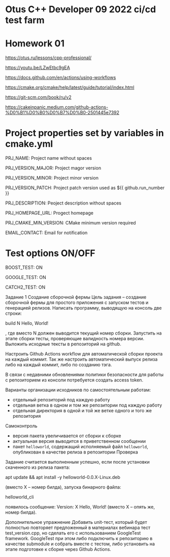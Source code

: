 # Otus C++ Developer 09 2022 ci/cd test farm

# Homework 01

https://otus.ru/lessons/cpp-professional/

https://youtu.be/LZwEtbc9gEA

https://docs.github.com/en/actions/using-workflows

https://cmake.org/cmake/help/latest/guide/tutorial/index.html

https://git-scm.com/book/ru/v2

https://cakeinpanic.medium.com/github-actions-%D0%B1%D0%B0%D0%B7%D0%B0-2501445e7392

# Project properties set by variables in cmake.yml

PRJ_NAME: Project name without spaces

PRJ_VERSION_MAJOR: Project magor version

PRJ_VERSION_MINOR: Project minor version

PRJ_VERSION_PATCH: Project patch version used as ${{ github.run_number }}

PRJ_DESCRIPTION: Peoject description without spaces

PRJ_HOMEPAGE_URL: Progect homepage

PRJ_CMAKE_MIN_VERSION: CMake minimum version required

EMAIL_CONTACT: Email for notification

# Test options ON/OFF
BOOST_TEST: ON 

GOOGLE_TEST: ON

CATCH2_TEST: ON

Задание 1
Создание сборочной фермы
Цель задания – создание сборочной фермы для простого приложения c запуском тестов и генерацией релизов.
Написать программу, выводящую на консоль две строки:

build N
Hello, World!

, где вместо N должен выводится текущий номер сборки. Запустить на этапе сборки тесты,
проверяющие валидность номера версии. Выложить исходные тексты в репозиторий на github.

Настроить Github Actions workflow для автоматической сборки проекта на каждый коммит. Так же
настроить автоматический выпуск релиза либо на каждый коммит, либо по созданию тэга.

В связи с недавними обновлениями политики безопасности для работы с репозиторием из консоли
потребуется создать access token.

Варианты организации исходников по самостоятельным работам:
- отдельный репозиторий под каждую работу
- отдельная ветка в одном и том же репозитории под каждую работу
- отдельная директория в одной и той же ветке одного и того же репозитория

Самоконтроль
- версия пакета увеличивается от сборки к сборке
- актуальная версия выводится в приветственном сообщении
- пакет `helloworld`, содержащий исполняемый файл `helloworld`, опубликован в качестве релиза в репозитории
Проверка

Задание считается выполненным успешно, если после установки скаченного из релиза пакета:

apt update && apt install -y helloworld-0.0.X-Linux.deb

(вместо X – номер билда), запуска бинарного файла:

helloworld_cli

появилось сообщение:
 Version: X
 Hello, World!
(вместо X – опять же, номер билда).

Дополнительное упражнение
Добавить unit-тест, который будет полностью повторяет предложенный в материалах вебинара тест
test_version.cpp, но сделать его с использованием GoogleTest framework. GoogleTest при этом либо
подключить к репозиторию в качестве submodule и собрать вместе с тестом, либо установить на
этапе подготовке к сборке через Github Actions.
